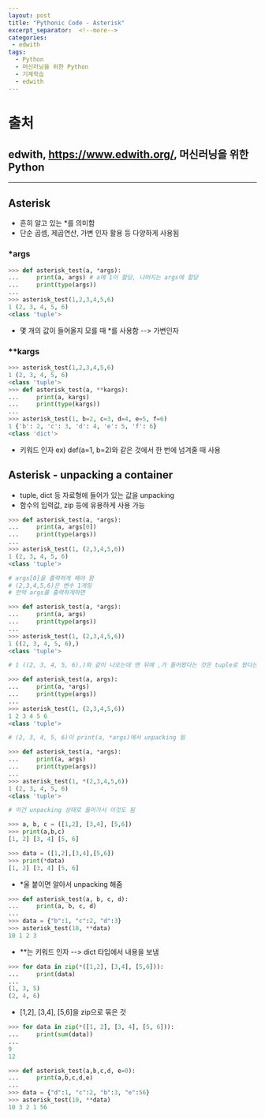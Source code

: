 ```yaml
---
layout: post
title: "Pythonic Code - Asterisk"
excerpt_separator:  <!--more-->
categories:
 - edwith
tags:
  - Python
  - 머신러닝을 위한 Python
  - 기계학습
  - edwith
---
```


# 출처

## edwith, <https://www.edwith.org/>, 머신러닝을 위한 Python

---

<!--more-->

## Asterisk

* 흔히 알고 있는 *를 의미함
* 단순 곱셈, 제곱연산, 가변 인자 활용 등 다양하게 사용됨

### *args

```python
>>> def asterisk_test(a, *args):
...     print(a, args) # a에 1이 할당, 나머지는 args에 할당
...     print(type(args))
...
>>> asterisk_test(1,2,3,4,5,6)
1 (2, 3, 4, 5, 6)
<class 'tuple'>
```

* 몇 개의 값이 들어올지 모를 때 *를 사용함 --> 가변인자

### **kargs

```python
>>> asterisk_test(1,2,3,4,5,6)
1 (2, 3, 4, 5, 6)
<class 'tuple'>
>>> def asterisk_test(a, **kargs):
...     print(a, kargs)
...     print(type(kargs))
...
>>> asterisk_test(1, b=2, c=3, d=4, e=5, f=6)
1 {'b': 2, 'c': 3, 'd': 4, 'e': 5, 'f': 6}
<class 'dict'>
```

* 키워드 인자 ex) def(a=1, b=2)와 같은 것에서 한 번에 넘겨줄 때 사용

## Asterisk - unpacking a container

* tuple, dict 등 자료형에 들어가 있는 값을 unpacking
* 함수의 입력값, zip 등에 유용하게 사용 가능

```python
>>> def asterisk_test(a, *args):
...     print(a, args[0])
...     print(type(args))
...
>>> asterisk_test(1, (2,3,4,5,6))
1 (2, 3, 4, 5, 6)
<class 'tuple'>

# args[0]을 출력하게 해야 함
# (2,3,4,5,6)은 변수 1개임
# 만약 args를 출력하게하면
```

```python
>>> def asterisk_test(a, *args):
...     print(a, args)
...     print(type(args))
...
>>> asterisk_test(1, (2,3,4,5,6))
1 ((2, 3, 4, 5, 6),)
<class 'tuple'>

# 1 ((2, 3, 4, 5, 6),)와 같이 나오는데 맨 뒤에 ,가 들어왔다는 것은 tuple로 왔다는 뜻
```

```python
>>> def asterisk_test(a, args):
...     print(a, *args)
...     print(type(args))
...
>>> asterisk_test(1, (2,3,4,5,6))
1 2 3 4 5 6
<class 'tuple'>

# (2, 3, 4, 5, 6)이 print(a, *args)에서 unpacking 됨
```

```python
>>> def asterisk_test(a, *args):
...     print(a, args)
...     print(type(args))
...
>>> asterisk_test(1, *(2,3,4,5,6))
1 (2, 3, 4, 5, 6)
<class 'tuple'>

# 이건 unpacking 상태로 들어가서 이것도 됨
```

```python
>>> a, b, c = ([1,2], [3,4], [5,6])
>>> print(a,b,c)
[1, 2] [3, 4] [5, 6]

>>> data = ([1,2],[3,4],[5,6])
>>> print(*data)
[1, 2] [3, 4] [5, 6]
```

* *울 붙이면 알아서 unpacking 해줌

```python
>>> def asterisk_test(a, b, c, d):
...     print(a, b, c, d)
...
>>> data = {"b":1, "c":2, "d":3}
>>> asterisk_test(10, **data)
10 1 2 3
```

* **는 키워드 인자 --> dict 타입에서 내용을 보냄

```python
>>> for data in zip(*([1,2], [3,4], [5,6])):
...     print(data)
...
(1, 3, 5)
(2, 4, 6)
```

* [1,2], [3,4], [5,6]을 zip으로 묶은 것

```python
>>> for data in zip(*([1, 2], [3, 4], [5, 6])):
...     print(sum(data))
...
9
12
```

```python
>>> def asterisk_test(a,b,c,d, e=0):
...     print(a,b,c,d,e)
...
>>> data = {"d":1, "c":2, "b":3, "e":56}
>>> asterisk_test(10, **data)
10 3 2 1 56
```